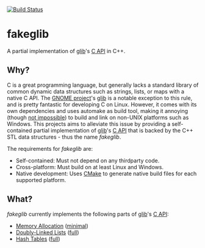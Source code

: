 [![Build Status](https://api.travis-ci.org/FabianHahn/fakeglib.svg)](https://travis-ci.org/FabianHahn/fakeglib)

# fakeglib
A partial implementation of [glib](https://github.com/GNOME/glib)'s [C API](https://developer.gnome.org/glib/2.48/) in C++.

## Why?
C is a great programming language, but generally lacks a standard library of common dynamic data structures such as strings, lists, or maps with a native C API.
The [GNOME project](https://www.gnome.org/)'s [glib](https://github.com/GNOME/glib) is a notable exception to this rule, and is pretty fantastic for developing C on Linux.
However, it comes with its own dependencies and uses automake as build tool, making it annoying (though [not impossible](https://github.com/hexchat/gtk-win32)) to build and link on non-UNIX platforms such as Windows.
This projects aims to alleviate this issue by providing a self-contained partial implementation of [glib](https://github.com/GNOME/glib)'s [C API](https://developer.gnome.org/glib/2.48/) that is backed by the C++ STL data structures - thus the name *fakeglib*.

The requirements for *fakeglib* are:
* Self-contained: Must not depend on any thirdparty code.
* Cross-platform: Must build on at least Linux and Windows.
* Native development: Uses [CMake](https://cmake.org/) to generate native build files for each supported platform.

## What?
*fakeglib* currently implements the following parts of [glib](https://github.com/GNOME/glib)'s [C API](https://developer.gnome.org/glib/2.48/):
* [Memory Allocation](https://developer.gnome.org/glib/2.48/glib-Memory-Allocation.html) ([minimal](src/GMemory.h))
* [Doubly-Linked Lists](https://developer.gnome.org/glib/2.48/glib-Doubly-Linked-Lists.html) ([full](src/GList.h))
* [Hash Tables](https://developer.gnome.org/glib/2.48/glib-Hash-Tables.html) ([full](src/GHashTable.h))
